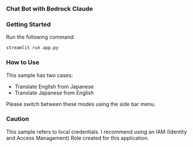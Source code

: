 ### Chat Bot with Bedrock Claude

### Getting Started

Run the following command:

```
streamlit run app.py
```

### How to Use

This sample has two cases:

* Translate English from Japanese
* Translate Japanese from English

Please switch between these modes using the side bar menu.

### Caution

This sample refers to local credentials. I recommend using an IAM (Identity and Access Management) Role created for this application.